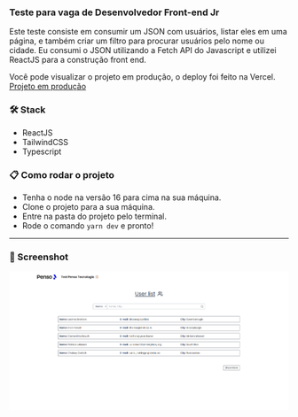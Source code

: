 ###  Teste para vaga de Desenvolvedor Front-end Jr

Este teste consiste em consumir um JSON com usuários, listar eles em uma página, e também criar um filtro para procurar usuários pelo nome ou cidade. Eu consumi o JSON utilizando a Fetch API do Javascript e utilizei ReactJS para a construção front end.

Você pode visualizar o projeto em produção, o deploy foi feito na Vercel. [Projeto em produção](https://teste-penso-tecnologia.vercel.app/)

### 🛠️ Stack

  - ReactJS
  - TailwindCSS
  - Typescript
  
### 📋 Como rodar o projeto
  
  - Tenha o node na versão 16 para cima na sua máquina.
  - Clone o projeto para a sua máquina.
  - Entre na pasta do projeto pelo terminal.
  - Rode o comando `yarn dev` e pronto!

---

### 📸 Screenshot
![Uma print do site](./screenshot.png)


  
  
  
